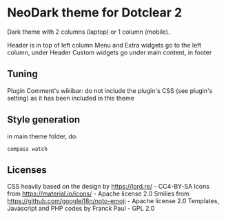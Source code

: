 NeoDark theme for Dotclear 2
============================

Dark theme with 2 columns (laptop) or 1 column (mobile).

Header is in top of left column
Menu and Extra widgets go to the left column, under Header
Custom widgets go under main content, in footer

Tuning
------

Plugin Comment's wikibar: do not include the plugin's CSS (see plugin's setting) as it has been included in this theme

Style generation
----------------

in main theme folder, do:

    compass watch

Licenses
--------

CSS heavily based on the design by https://lord.re/ - CC4-BY-SA
Icons from https://material.io/icons/ - Apache license 2.0
Smilies from https://github.com/googlei18n/noto-emoji - Apache license 2.0
Templates, Javascript and PHP codes by Franck Paul - GPL 2.0
